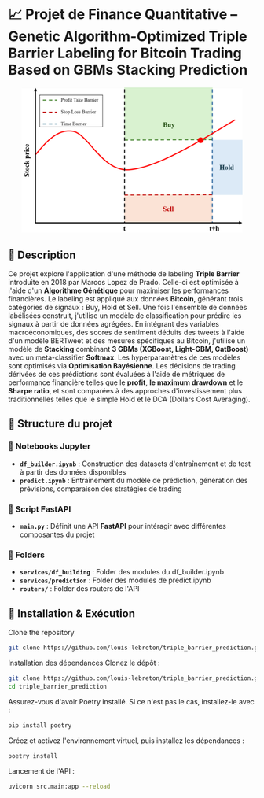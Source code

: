 # 📈 Projet de Finance Quantitative – Genetic Algorithm-Optimized Triple Barrier Labeling for Bitcoin Trading Based on GBMs Stacking Prediction

<p align="center">
<img src="triple_barrier_method.png" alt="triple_barrier_method" width="450"/>
</p>

## 📝 Description  
Ce projet explore l'application d'une méthode de labeling **Triple Barrier** introduite en 2018 par Marcos Lopez de Prado. Celle-ci est optimisée à l'aide d'un **Algorithme Génétique** pour maximiser les performances financières.
Le labeling est appliqué aux données **Bitcoin**, générant trois catégories de signaux : Buy, Hold et Sell.
Une fois l'ensemble de données labélisées construit, j'utilise un modèle de classification pour prédire les signaux à partir de données agrégées. En intégrant
des variables macroéconomiques, des scores de sentiment déduits des tweets à l'aide d'un
modèle BERTweet et des mesures spécifiques au Bitcoin, j'utilise un
modèle de **Stacking** combinant **3 GBMs (XGBoost, Light-GBM, CatBoost)** avec un meta-classifier **Softmax**. Les hyperparamètres de ces modèles sont optimisés via **Optimisation Bayésienne**.
Les décisions de trading dérivées de ces prédictions sont évaluées à l'aide de métriques de performance financière telles que le **profit**, **le maximum drawdown** et le **Sharpe ratio**,
et sont comparées à des approches d'investissement plus traditionnelles telles que le simple Hold et le DCA (Dollars Cost Averaging).

## 📂 Structure du projet  

### 🔹 **Notebooks Jupyter**  
- **`df_builder.ipynb`** : Construction des datasets d'entraînement et de test à partir des données disponibles
- **`predict.ipynb`** :  Entraînement du modèle de prédiction, génération des prévisions, comparaison des stratégies de trading  

### 🔹 **Script FastAPI**  
- **`main.py`** : Définit une API **FastAPI** pour intéragir avec différentes composantes du projet

### 🔹 **Folders**  
- **`services/df_building`** : Folder des modules du df_builder.ipynb
- **`services/prediction`** : Folder des modules de predict.ipynb
- **`routers/`** : Folder des routers de l'API


## 🚀 Installation & Exécution

Clone the repository  
```bash
git clone https://github.com/louis-lebreton/triple_barrier_prediction.git
```

Installation des dépendances
Clonez le dépôt :

```bash
git clone https://github.com/louis-lebreton/triple_barrier_prediction.git
cd triple_barrier_prediction
```
Assurez-vous d'avoir Poetry installé. Si ce n'est pas le cas, installez-le avec :

```bash
pip install poetry
```
Créez et activez l'environnement virtuel, puis installez les dépendances :

```bash
poetry install
```
Lancement de l'API :

```bash
uvicorn src.main:app --reload
```




